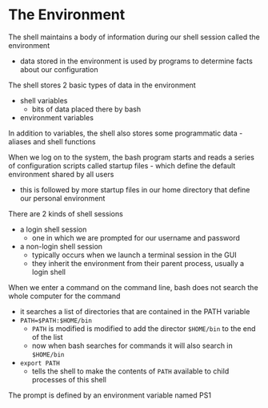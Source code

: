 # The Environment
The shell maintains a body of information during our shell session called the environment
* data stored in the environment is used by programs to determine facts about our configuration

The shell stores 2 basic types of data in the environment
* shell variables
  * bits of data placed there by bash
* environment variables

In addition to variables, the shell also stores some programmatic data - aliases and shell functions

When we log on to the system, the bash program starts and reads a series of configuration scripts called startup files - which define the default environment shared by all users
* this is followed by more startup files in our home directory that define our personal environment

There are 2 kinds of shell sessions
* a login shell session
  * one in which we are prompted for our username and password
* a non-login shell session
  * typically occurs when we launch a terminal session in the GUI
  * they inherit the environment from their parent process, usually a login shell

When we enter a command on the command line, bash does not search the whole computer for the command
* it searches a list of directories that are contained in the PATH variable
* `PATH=$PATH:$HOME/bin`
  * `PATH` is modified is modified to add the director `$HOME/bin` to the end of the list
  * now when bash searches for commands it will also search in `$HOME/bin`
* `export PATH`
  * tells the shell to make the contents of `PATH` available to child processes of this shell

The prompt is defined by an environment variable named PS1
